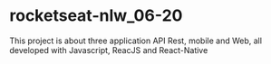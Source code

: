 # rocketseat-nlw_06-20
This project is about three application API Rest, mobile and Web, all developed with Javascript, ReacJS and React-Native 
